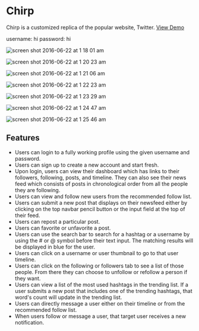 # Chirp

Chirp is a customized replica of the popular website, Twitter.
[View Demo](https://coreysl-chirp.herokuapp.com/)


username: hi 
password: hi

![screen shot 2016-06-22 at 1 18 01 am](https://cloud.githubusercontent.com/assets/17256133/16259391/42b01f20-3817-11e6-9641-b8b71827b313.png)

![screen shot 2016-06-22 at 1 20 23 am](https://cloud.githubusercontent.com/assets/17256133/16259434/8dcb4de0-3817-11e6-8cb1-836faf7d760d.png)


![screen shot 2016-06-22 at 1 21 06 am](https://cloud.githubusercontent.com/assets/17256133/16259454/a73cdf1e-3817-11e6-864a-fc848eafd737.png)


![screen shot 2016-06-22 at 1 22 23 am](https://cloud.githubusercontent.com/assets/17256133/16259494/d673dfb2-3817-11e6-9e8a-3d6196459f3b.png)


![screen shot 2016-06-22 at 1 23 29 am](https://cloud.githubusercontent.com/assets/17256133/16259536/f938e2e0-3817-11e6-9956-ba9f3a34fbf2.png)


![screen shot 2016-06-22 at 1 24 47 am](https://cloud.githubusercontent.com/assets/17256133/16259573/26f19650-3818-11e6-906e-b3a8499304b9.png)


![screen shot 2016-06-22 at 1 25 46 am](https://cloud.githubusercontent.com/assets/17256133/16259598/4b7055e8-3818-11e6-96a3-46661d47b745.png)


Features
--------

* Users can login to a fully working profile using the given username and password.
* Users can sign up to create a new account and start fresh.
* Upon login, users can view their dashboard which has links to their followers, following, posts, and timeline. They can also see their news feed which consists of posts in chronological order from all the people they are following.
* Users can view and follow new users from the recommended follow list.
* Users can submit a new post that displays on their newsfeed either by clicking on the top navbar pencil button or the input field at the top of their feed.
* Users can repost a particular post.
* Users can favorite or unfavorite a post.
* Users can use the search bar to search for a hashtag or a username by using the # or @ symbol before their text input. The matching results will be displayed in blue for the user.
* Users can click on a username or user thumbnail to go to that user timeline.
* Users can click on the following or followers tab to see a list of those people. From there they can choose to unfollow or refollow a person if they want.
* Users can view a list of the most used hashtags in the trending list. If a user submits a new post that includes one of the trending hashtags, that word's count will update in the trending list.
* Users can directly message a user either on their timeline or from the recommended follow list.
* When users follow or message a user, that target user receives a new notification.

